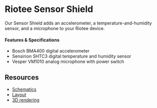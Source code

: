 # Riotee Sensor Shield

Our Sensor Shield adds an accelerometer, a temperature-and-humidity sensor, and a microphone to your Riotee device.

#### Features & Specifications

- Bosch BMA400 digital accelerometer
- Sensirion SHTC3 digital temperature and humidity sensor
- Vesper VM1010 analog microphone with power switch

## Resources
 - [Schematics](https://www.riotee.nessie-circuits.de/artifacts/sensor_shield/latest/schematics.pdf)
 - [Layout](https://www.riotee.nessie-circuits.de/artifacts/sensor_shield/latest/pcb.pdf)
 - [3D rendering](https://www.riotee.nessie-circuits.de/artifacts/sensor_shield/latest/3drendering.png)